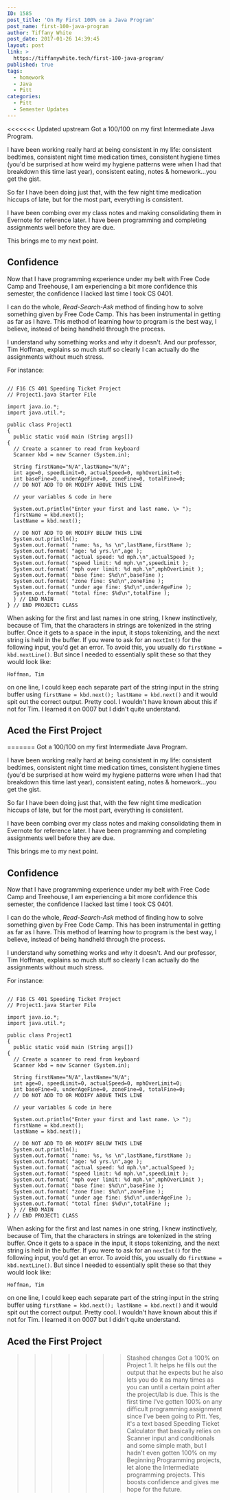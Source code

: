 ```yaml
---
ID: 1585
post_title: 'On My First 100% on a Java Program'
post_name: first-100-java-program
author: Tiffany White
post_date: 2017-01-26 14:39:45
layout: post
link: >
  https://tiffanywhite.tech/first-100-java-program/
published: true
tags:
  - homework
  - Java
  - Pitt
categories:
  - Pitt
  - Semester Updates
---
```

<<<<<<< Updated upstream
Got a 100/100 on my first Intermediate Java Program.

I have been working really hard at being consistent in my life: consistent bedtimes, consistent night time medication times, consistent hygiene times (you'd be surprised at how weird my hygiene patterns were when I had that breakdown this time last year), consistent eating, notes &amp; homework...you get the gist.

So far I have been doing just that, with the few night time medication hiccups of late, but for the most part, everything is consistent.

I have been combing over my class notes and making consolidating them in Evernote for reference later. I have been programming and completing assignments well before they are due.

This brings me to my next point.

## Confidence

Now that I have programming experience under my belt with Free Code Camp and Treehouse, I am experiencing a bit more confidence this semester, the confidence I lacked last time I took CS 0401.

I can do the whole, *Read-Search-Ask* method of finding how to solve something given by Free Code Camp. This has been instrumental in getting as far as I have. This method of learning how to program is the best way, I believe, instead of being handheld through the process.

I understand why something works and why it doesn't. And our professor, Tim Hoffman, explains so much stuff so clearly I can actually do the assignments without much stress.

For instance:

<pre><code>
// F16 CS 401 Speeding Ticket Project
// Project1.java Starter File

import java.io.*;
import java.util.*;

public class Project1
{
  public static void main (String args[])
{
  // Create a scanner to read from keyboard
  Scanner kbd = new Scanner (System.in);

  String firstName="N/A",lastName="N/A";
  int age=0, speedLimit=0, actualSpeed=0, mphOverLimit=0;
  int baseFine=0, underAgeFine=0, zoneFine=0, totalFine=0;
  // DO NOT ADD TO OR MODIFY ABOVE THIS LINE

  // your variables &amp; code in here

  System.out.println("Enter your first and last name. \&gt; ");
  firstName = kbd.next();
  lastName = kbd.next();

  // DO NOT ADD TO OR MODIFY BELOW THIS LINE
  System.out.println();
  System.out.format( "name: %s, %s \n",lastName,firstName );
  System.out.format( "age: %d yrs.\n",age );
  System.out.format( "actual speed: %d mph.\n",actualSpeed );
  System.out.format( "speed limit: %d mph.\n",speedLimit );
  System.out.format( "mph over limit: %d mph.\n",mphOverLimit );
  System.out.format( "base fine: $%d\n",baseFine );
  System.out.format( "zone fine: $%d\n",zoneFine );
  System.out.format( "under age fine: $%d\n",underAgeFine );
  System.out.format( "total fine: $%d\n",totalFine );
  } // END MAIN
} // END PROJECT1 CLASS
</code></pre>

When asking for the first and last names in one string, I knew instinctively, because of Tim, that the characters in strings are tokenized in the string buffer. Once it gets to a space in the input, it stops tokenizing, and the next string is held in the buffer. If you were to ask for an `nextInt()` for the following input, you'd get an error. To avoid this, you usually do `firstName = kbd.nextLine()`. But since I needed to essentially split these so that they would look like:

`Hoffman, Tim`

on one line, I could keep each separate part of the string input in the string buffer using `firstName = kbd.next(); lastName = kbd.next()` and it would spit out the correct output. Pretty cool. I wouldn't have known about this if not for Tim. I learned it on 0007 but I didn't quite understand.

## Aced the First Project

=======
Got a 100/100 on my first Intermediate Java Program.

I have been working really hard at being consistent in my life: consistent bedtimes, consistent night time medication times, consistent hygiene times (you'd be surprised at how weird my hygiene patterns were when I had that breakdown this time last year), consistent eating, notes &amp; homework...you get the gist.

So far I have been doing just that, with the few night time medication hiccups of late, but for the most part, everything is consistent.

I have been combing over my class notes and making consolidating them in Evernote for reference later. I have been programming and completing assignments well before they are due.

This brings me to my next point.

## Confidence

Now that I have programming experience under my belt with Free Code Camp and Treehouse, I am experiencing a bit more confidence this semester, the confidence I lacked last time I took CS 0401.

I can do the whole, *Read-Search-Ask* method of finding how to solve something given by Free Code Camp. This has been instrumental in getting as far as I have. This method of learning how to program is the best way, I believe, instead of being handheld through the process.

I understand why something works and why it doesn't. And our professor, Tim Hoffman, explains so much stuff so clearly I can actually do the assignments without much stress.

For instance:

<pre><code>
// F16 CS 401 Speeding Ticket Project
// Project1.java Starter File

import java.io.*;
import java.util.*;

public class Project1
{
  public static void main (String args[])
{
  // Create a scanner to read from keyboard
  Scanner kbd = new Scanner (System.in);

  String firstName="N/A",lastName="N/A";
  int age=0, speedLimit=0, actualSpeed=0, mphOverLimit=0;
  int baseFine=0, underAgeFine=0, zoneFine=0, totalFine=0;
  // DO NOT ADD TO OR MODIFY ABOVE THIS LINE

  // your variables &amp; code in here

  System.out.println("Enter your first and last name. \&gt; ");
  firstName = kbd.next();
  lastName = kbd.next();

  // DO NOT ADD TO OR MODIFY BELOW THIS LINE
  System.out.println();
  System.out.format( "name: %s, %s \n",lastName,firstName );
  System.out.format( "age: %d yrs.\n",age );
  System.out.format( "actual speed: %d mph.\n",actualSpeed );
  System.out.format( "speed limit: %d mph.\n",speedLimit );
  System.out.format( "mph over limit: %d mph.\n",mphOverLimit );
  System.out.format( "base fine: $%d\n",baseFine );
  System.out.format( "zone fine: $%d\n",zoneFine );
  System.out.format( "under age fine: $%d\n",underAgeFine );
  System.out.format( "total fine: $%d\n",totalFine );
  } // END MAIN
} // END PROJECT1 CLASS
</code></pre>

When asking for the first and last names in one string, I knew instinctively, because of Tim, that the characters in strings are tokenized in the string buffer. Once it gets to a space in the input, it stops tokenizing, and the next string is held in the buffer. If you were to ask for an `nextInt()` for the following input, you'd get an error. To avoid this, you usually do `firstName = kbd.nextLine()`. But since I needed to essentially split these so that they would look like:

`Hoffman, Tim`

on one line, I could keep each separate part of the string input in the string buffer using `firstName = kbd.next(); lastName = kbd.next()` and it would spit out the correct output. Pretty cool. I wouldn't have known about this if not for Tim. I learned it on 0007 but I didn't quite understand.

## Aced the First Project

>>>>>>> Stashed changes
Got a 100% on Project 1. It helps he fills out the output that he expects but he also lets you do it as many times as you can until a certain point after the project/lab is due. This is the first time I've gotten 100% on any difficult programming assignment since I've been going to Pitt. Yes, it's a text based Speeding Ticket Calculator that basically relies on Scanner input and conditionals and some simple math, but I hadn't even gotten 100% on my Beginning Programming projects, let alone the Intermediate programming projects. This boosts confidence and gives me hope for the future.
